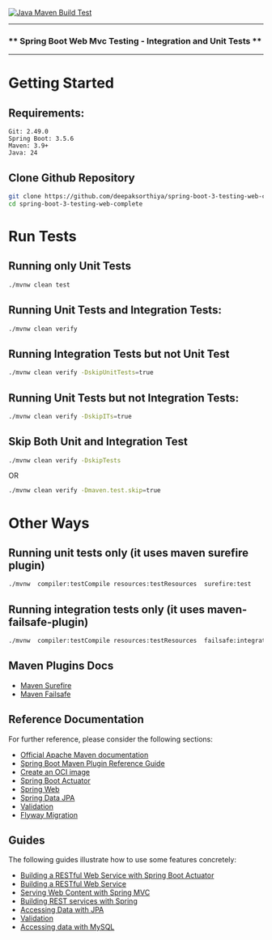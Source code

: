 [![Java Maven Build Test](https://github.com/deepaksorthiya/spring-boot-3-testing-web-complete/actions/workflows/maven-build.yml/badge.svg)](https://github.com/deepaksorthiya/spring-boot-3-testing-web-complete/actions/workflows/maven-build.yml)

---

### ** Spring Boot Web Mvc Testing - Integration and Unit Tests **

---

# Getting Started

## Requirements:

```
Git: 2.49.0
Spring Boot: 3.5.6
Maven: 3.9+
Java: 24
```

## Clone Github Repository

```bash
git clone https://github.com/deepaksorthiya/spring-boot-3-testing-web-complete
cd spring-boot-3-testing-web-complete
```

# Run Tests

## Running only Unit Tests

```bash
./mvnw clean test
```

## Running Unit Tests and Integration Tests:

```bash
./mvnw clean verify
```

## Running Integration Tests but not Unit Test

```bash
./mvnw clean verify -DskipUnitTests=true
```

## Running Unit Tests but not Integration Tests:

```bash
./mvnw clean verify -DskipITs=true
```

## Skip Both Unit and Integration Test

```bash
./mvnw clean verify -DskipTests
```

OR

```bash
./mvnw clean verify -Dmaven.test.skip=true
```

# Other Ways

## Running unit tests only (it uses maven surefire plugin)

```bash
./mvnw  compiler:testCompile resources:testResources  surefire:test
```

## Running integration tests only (it uses maven-failsafe-plugin)

```bash
./mvnw  compiler:testCompile resources:testResources  failsafe:integration-test
```

## Maven Plugins Docs

* [Maven Surefire](https://maven.apache.org/surefire/maven-surefire-plugin/test-mojo.html#includes)
* [Maven Failsafe](https://maven.apache.org/surefire/maven-failsafe-plugin/integration-test-mojo.html#includes)

## Reference Documentation

For further reference, please consider the following sections:

* [Official Apache Maven documentation](https://maven.apache.org/guides/index.html)
* [Spring Boot Maven Plugin Reference Guide](https://docs.spring.io/spring-boot/maven-plugin)
* [Create an OCI image](https://docs.spring.io/spring-boot/maven-plugin/build-image.html)
* [Spring Boot Actuator](https://docs.spring.io/spring-boot/reference/actuator/index.html)
* [Spring Web](https://docs.spring.io/spring-boot/reference/web/servlet.html)
* [Spring Data JPA](https://docs.spring.io/spring-boot/reference/data/sql.html#data.sql.jpa-and-spring-data)
* [Validation](https://docs.spring.io/spring-boot//io/validation.html)
* [Flyway Migration](https://docs.spring.io/spring-boot/how-to/data-initialization.html#howto.data-initialization.migration-tool.flyway)

## Guides

The following guides illustrate how to use some features concretely:

* [Building a RESTful Web Service with Spring Boot Actuator](https://spring.io/guides/gs/actuator-service/)
* [Building a RESTful Web Service](https://spring.io/guides/gs/rest-service/)
* [Serving Web Content with Spring MVC](https://spring.io/guides/gs/serving-web-content/)
* [Building REST services with Spring](https://spring.io/guides/tutorials/rest/)
* [Accessing Data with JPA](https://spring.io/guides/gs/accessing-data-jpa/)
* [Validation](https://spring.io/guides/gs/validating-form-input/)
* [Accessing data with MySQL](https://spring.io/guides/gs/accessing-data-mysql/)

